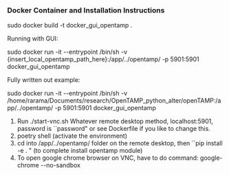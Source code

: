 ### Docker Container and Installation Instructions

sudo docker build -t docker_gui_opentamp .


Running with GUI: 

sudo docker run -it --entrypoint /bin/sh -v {insert_local_opentamp_path_here}:/app/../opentamp/ -p 5901:5901 docker_gui_opentamp

Fully written out example: 

sudo docker run -it --entrypoint /bin/sh -v /home/rarama/Documents/research/OpenTAMP_python_alter/openTAMP:/app/../opentamp/ -p 5901:5901 docker_gui_opentamp


1) Run ./start-vnc.sh  Whatever remote desktop method, localhost:5901, password is ``password" or see Dockerfile if you like to change this. 
2) poetry shell (activate the environment)
3) cd into /app/../opentamp/ folder on the remote desktop, then ``pip install -e . " (to complete install opentamp module)
4) To open google chrome browser on VNC, have to do command: google-chrome --no-sandbox

